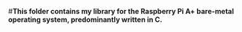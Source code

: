 #**This folder contains my library for the Raspberry Pi A+ bare-metal operating system, predominantly written in C.**
